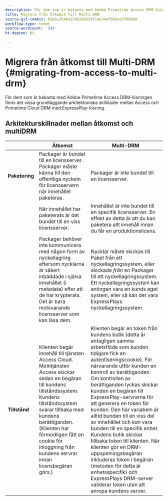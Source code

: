 ```yaml
---
description: För dem som är bekanta med Adobe Primetime Access DRM-lösningen finns det vissa grundläggande arkitektoniska skillnader mellan Access och Primetime Cloud DRM med ExpressPlay-lösning.
title: Migrera från åtkomst till Multi-DRM
source-git-commit: 02ebc3548a254b2a6554f1ab34afbb3ea5f09bb8
workflow-type: tm+mt
source-wordcount: '395'
ht-degree: 0%

---
```


# Migrera från åtkomst till Multi-DRM {#migrating-from-access-to-multi-drm}

För dem som är bekanta med Adobe Primetime Access DRM-lösningen finns det vissa grundläggande arkitektoniska skillnader mellan Access och Primetime Cloud DRM med ExpressPlay-lösning.

## Arkitekturskillnader mellan åtkomst och multiDRM

|  | Åtkomst | Multi-DRM |
|---|---|---|
| **Paketering** | Packager är bundet till en licensserver. Packager måste känna till den offentliga nyckeln för licensservern när innehållet paketeras. | Packager är inte bundet till en licensserver. |
|  | När innehållet har paketerats är det bundet till en viss licensserver. | Innehållet är inte bundet till en specifik licensserver. En effekt av detta är att du kan paketera allt innehåll innan du får en produktionslicens. |
|  | Packager behöver inte kommunicera med någon form av nyckellagring eftersom nycklarna är säkert inbäddade i själva innehållet (i metadata) efter att de har krypterats. Det är bara motsvarande licensserver som kan läsa dem. | Nycklar måste skickas *till* Paket från ett nyckellagringssystem, eller skickade *från* en Packager till ett nyckellagringssystem. Ett nyckellagringssystem kan antingen vara en kunds eget system, eller så kan det vara ExpressPlays nyckellagringssystem. |
| **Tillstånd** | Klienten begär innehåll till tjänsten Access Cloud. Molntjänsten Access skickar sedan en begäran till kundens tillståndssystem. Kundens tillståndssystem svarar tillbaka med kundens berättiganden. (Klienten har förmodligen fått en cookie för inloggning från kundens servrar innan licensbegäran görs.) | Klienten begär en token från kundens butik (detta är antagligen samma arbetsflöde som kunden tidigare fick en autentiseringscookie). För närvarande utför kunden en kontroll av berättiganden. Om kontrollen av berättiganden lyckas skickar kunden en begäran till ExpressPlay-servrarna för att generera en token för kunden. Den här variabeln är alltid bunden till en viss del av innehållet och *kan* vara bunden till en specifik enhet. Kundens butik skickar tillbaka token till klienten. När klienten gör en DRM-uppspelningsbegäran inkluderas token i begäran (metoden för detta är enhetsspecifik) och ExpressPlays DRM-server validerar token utan att anropa kundens server. |
